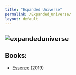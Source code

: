 ```yaml
---
title: "Expanded Universe"
permalink: /Expanded_Universe/
layout: default
---
```

![expandeduniverse](../../../images/banners/expandeduniverse.png)
---

## Books:
- [Essence](Essence.md) (2019)